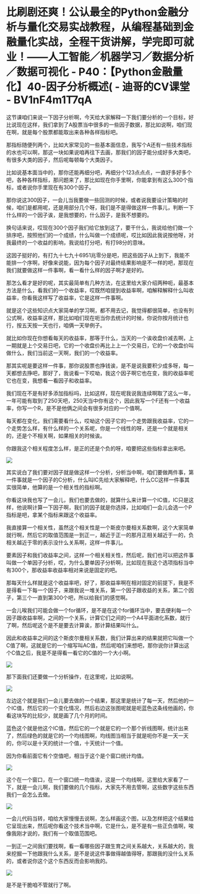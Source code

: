 # 比刷剧还爽！公认最全的Python金融分析与量化交易实战教程，从编程基础到金融量化实战，全程干货讲解，学完即可就业！——人工智能／机器学习／数据分析／数据可视化 - P40：【Python金融量化】40-因子分析概述( - 迪哥的CV课堂 - BV1nF4m1T7qA

这节课咱们来说一下因子分析啊，今天给大家解释一下我们要分析的一个目标，好比说现在这样，我们拿到了A股票当中很多的一些因子数据，那比如说啊，咱们现在啊，就是每个股票都能取出来各种各样指标吧。

那指标随便列两个，比如大家常见的一些基本面信息，我写个A还有一些技术指标的水也可以啊，那这一块如果说咱再往下去画，那我们的因子能分成好多大类吧，有很多大类的因子，然后呢每顿每个大类因子。

比如说基本面当中的，那你还能再细分吧，再细分个123点点点，一直好多好多个吧，各种各样指标，那问题来了，那比如现在你手里啊，你能拿到有这么300个指标，或者说你手里现在有300个因子。

那你说这300因子，一会儿当我要做一些回测的时候，或者说我要设计策略的时候，咱们是都用呢，还是用部分几个呀，我们是不是得做这样一件事儿，判断一下什么样的一个因子诶，是我想要的，什么因子，是我不想要的。

换句话来说，哎现在300个因子我们给它放到这了，要干什么，我说给他们做一个排序吧，按照他们的一个成绩，什么叫做一个成绩呢，哎比如因此我说按他呀，对我最终的一个收益的影响，我说给打分吧，有打98分的意味。

这因子挺好的，有打九十七九十6951兆零分是吧，把这些因子从上到下，我能不能排一个序啊，好像来说能，因为每个因子对最终结果影响是不一样的吧，那现在我们就要做这样一件事啊，看一看什么样的因子啊才是好的。

那怎么看才是好的呢，其实最简单有几种方法，在这里给大家介绍两种呃，最基本方法是什么，看我们的一个收益率，哎既然咱提到收益率啊，咱解释解释什么叫收益率，你看我这样写了收益率，它是这样一件事啊。

就是这个这些知识点大家简单的学习啊，都不用去记，我觉得都很简单，也没有列公式啊，收益率这样，那比如咱们现在呃当你去统计的时候，你说你按月统计也行，按五天按一天也行，咱俩一天举例子。

就比如你现在你想看每天的收益率，那等于什么，当天的一个诶收盘价减去啊，上一期就是上个交易日吧，它的一个收盘价再比上上一个交易日，它的一个收盘价叫做什么，我们当前这一天啊，我们的一个收益率。

那其实呢是要这样一件事，那你说股票也挣钱诶，是不是说我要积少成多呀，每一天都想去挣吧，那好了，我说看一下哎呦，我这个因子啊它也在变，我的收益率呢它也在变，我想看一看因子和收益率。

我们现在不是有好多添加指标吗，比如这样，现在呢我说我连续啊取了这么一年，一年可能有取到了250天吧，250天当中你有这个，因此我写一个F还有一个收益率，你写一个R，是不是他俩之间会有很多对应的一个值啊。

每天都在变化，我们需要看什么，哎呦这个因子它的一个走势跟我收益率，它的一个走势怎么样，有什么样的一个关系呢，你是一个线性的呀，还是一个就是相关的，还是个不相关啊，如果相关的时候诶。

你跟我这个相关程度怎么样，是正的还是个负的呀，咱要把这些指标拿出来吧。

![](img/d2f9a61cfdb8df577ab80b191353c58f_1.png)

其实说白了我们要对因子就是做这样一个分析，分析当中啊，咱们要做两件事，第一件事就是一个因子的C分析，什么叫IC先给大家解释吧，什么CC这样一件事其实很简单，他算的是一个相关性的指标啊。

你看这块我也写了一会儿，我们也要去做的，就算什么来计算一个IC值，IC只是这样，他说啊计算一下因子啊，我们的因子就是你选择，比如咱们一会儿会选一个P指标是吧，拿某个指标来跟这个收益率。

我直接算一个相关性，虽然这个相关性是一个斯皮尔曼相关系数啊，这个大家简单就行啊，然后它的取值范围是一到正一，越近于正一的那月正相关越近于一的，负相关越近于零的表示没什么关系啊，这样一件事儿。

要素因子和我们收益率之间，这样一个相关相关性，然后呢，我们也可以把这件事叫做一个单因子分析，哎，为什么要单因子分析啊，比如现在我这个选项指标当中有300个，那收益率收益率相对来说是固定的吧。

那每天什么样就是这个收益率吧，好了，那收益率啊在相对固定的前提下，我是不是得看一下每一个因子，来跟我说一堆关系，第一个因子跟收益的关系，第二个因子，第三个一直到第300个吧，所以给我们的感觉啊。

一会儿唉我们可能会做一个for循环，是不是在这个for循环当中，要去便利每一个因子跟收益率啊，之间的一个关系，计算它们之间的一个A4平面进化系数，就行了啊，然后呢这个是不是要去计算诶，那计算结果叫什么。

因此和收益率之间的这个斯皮尔曼相关系数，我们计算出来的结果就把它叫做一个C值了啊，这就是它的一个缩写叫AC值，然后呢咱们来想吧，那你说你计算出这个C值之后，我是不是得看一看它的C值的一个大小啊。



![](img/d2f9a61cfdb8df577ab80b191353c58f_3.png)

那下面我们还要做一个分析操作，在这里呢，比如说啊。

![](img/d2f9a61cfdb8df577ab80b191353c58f_5.png)

左边这个就是我们一会儿要去做的一个结果，那这里是统计了每一天，然后他的一个IC值，然后它的一个变化情况，然后右边这张图呢就是呃蓝色这条线他画的，你看这块写的比较少，就是画了几个月的时间。

蓝色这个就是他这个IC值，然后它的一个就是它的一个那个折线图啊，统计出来了，然后绿色的就是它的一个均线图啊，均线图当相当于就是呃你不是一天一天的，你可以是十天的统计一个值，十天统计一个值。

因为你看前面它有个空值吧，相当于这个是个窗口统计均值。

![](img/d2f9a61cfdb8df577ab80b191353c58f_7.png)

这个在一个窗口，在一个窗口统一均值诶，这是一个均线啊，这里给大家看了一下，就是一会儿啊，我们要做的几个指标，大家先不用去管啊，这些数字这些东西我们一会怎么去做。



![](img/d2f9a61cfdb8df577ab80b191353c58f_9.png)

一会儿代码当转，咱给大家慢慢去说啊，怎么样画这个图，以及怎样把这个结果给它呈现出来，然后呢你看这个技术当中啊，它是什么，是不是有一些正负值啊，唉像我刚才说的，我们有一个取值范围吧。

一到正一之间我们要找啊，看一看哪些因子跟生育之间关系越大，关系越大的，我来挖掘一下他跟我什么关系，是不是说这件事做得越值得呀，那跟我的没什么关系的，或者说你这个这个东西反而会影响我的。



![](img/d2f9a61cfdb8df577ab80b191353c58f_11.png)

是不是干脆咱不管就行了啊。